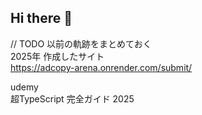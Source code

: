 ## Hi there 👋



// TODO 以前の軌跡をまとめておく  
2025年
作成したサイト   
https://adcopy-arena.onrender.com/submit/

udemy   
超TypeScript 完全ガイド 2025
